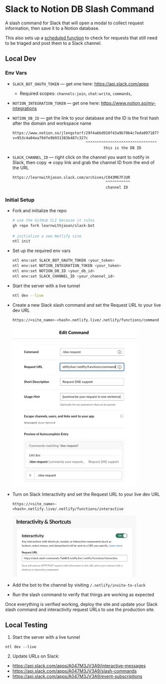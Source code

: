 # Slack to Notion DB Slash Command

A slash command for Slack that will open a modal to collect request information, then save it to a Notion database.

This also sets up a [scheduled function](https://docs.netlify.com/netlify-labs/experimental-features/scheduled-functions/) to check for requests that still need to be triaged and post them to a Slack channel.

## Local Dev

### Env Vars

- `SLACK_BOT_OAUTH_TOKEN` — get one here: https://api.slack.com/apps
  - Required scopes: `channels:join`, `chat:write`, `commands`,
- `NOTION_INTEGRATION_TOKEN` — get one here: https://www.notion.so/my-integrations
- `NOTION_DB_ID` — get the link to your database and the ID is the first hash after the domain and workspace name
  ```text
  https://www.notion.so/jlengstorf/29f4a66d910f43a9b70b4c7eda097187?v=953c4a04ea794fe9b931383b487c327c
                                   ^^^^^^^^^^^^^^^^^^^^^^^^^^^^^^^^
                                           this is the DB ID
  ```
- `SLACK_CHANNEL_ID` — right click on the channel you want to notify in Slack, then copy => copy link and grab the channel ID from the end of the URL

  ```text
  https://learnwithjason.slack.com/archives/C043M67FJUR
                                            ^^^^^^^^^^^
                                            channel ID
  ```

### Initial Setup

- Fork and initialize the repo

  ```sh
  # use the GitHub CLI because it rules
  gh repo fork learnwithjason/slack-bot

  # initialize a new Netlify site
  ntl init
  ```

- Set up the required env vars

  ```sh
  ntl env:set SLACK_BOT_OAUTH_TOKEN <your_token>
  ntl env:set NOTION_INTEGRATION_TOKEN <your_token>
  ntl env:set NOTION_DB_ID <your_db_id>
  ntl env:set SLACK_CHANNEL_ID <your_channel_id>
  ```

- Start the server with a live tunnel

  ```sh
  ntl dev --live
  ```

- Create a new Slack slash command and set the Request URL to your live dev URL

  ```text
  https://<site_name>-<hash>.netlify.live/.netlify/functions/command
  ```

  <img src="docs/slack-slash-command.jpg" alt="Slack slash command config" width=400 />

- Turn on Slack Interactivity and set the Request URL to your live dev URL

  ```text
  https://<site_name>-<hash>.netlify.live/.netlify/functions/interactive
  ```

  <img src="docs/slack-interactivity.jpg" alt="Slack interactivity config" width=400 />

- Add the bot to the channel by visiting `/.netlify/invite-to-slack`

- Run the slash command to verify that things are working as expected

Once everything is verified working, deploy the site and update your Slack slash command and interactivity request URLs to use the production site.

## Local Testing

1. Start the server with a live tunnel

```ssh
ntl dev --live
```

2. Update URLs on Slack:

- https://api.slack.com/apps/A047M3JV3A9/interactive-messages
- https://api.slack.com/apps/A047M3JV3A9/slash-commands
- https://api.slack.com/apps/A047M3JV3A9/event-subscriptions
